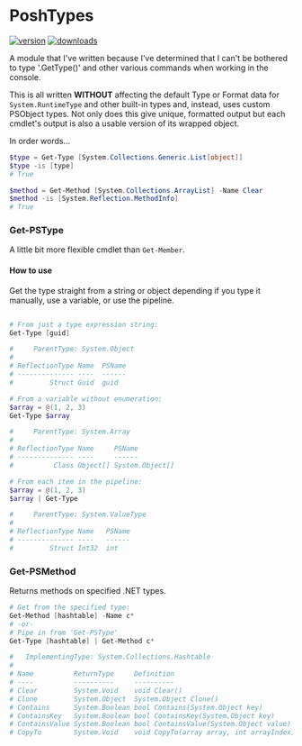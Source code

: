 ﻿# PoshTypes
[![version](https://img.shields.io/powershellgallery/v/PoshTypes.svg)](https://www.powershellgallery.com/packages/PoshTypes)
[![downloads](https://img.shields.io/powershellgallery/dt/PoshTypes.svg?label=downloads)](https://www.powershellgallery.com/stats/packages/PoshTypes?groupby=Version)

A module that I've written because I've determined that I can't be bothered to type '.GetType()' and other various commands when working in the console.

This is all written **WITHOUT** affecting the default Type or Format data for `System.RuntimeType` and other built-in types and, instead, uses custom PSObject types.  Not only does this give unique, formatted output but each cmdlet's output is also a usable version of its wrapped object.

In order words...
```powershell
$type = Get-Type [System.Collections.Generic.List[object]]
$type -is [type]
# True

$method = Get-Method [System.Collections.ArrayList] -Name Clear
$method -is [System.Reflection.MethodInfo]
# True
```

### Get-PSType

A little bit more flexible cmdlet than `Get-Member`.

#### How to use
Get the type straight from a string or object depending if you type it manually, use a variable, or use the pipeline.
```powershell

# From just a type expression string:
Get-Type [guid]

#     ParentType: System.Object
#
# ReflectionType Name  PSName
# -------------- ----  ------
#         Struct Guid  guid

# From a variable without enumeration:
$array = @(1, 2, 3)
Get-Type $array

#     ParentType: System.Array
#
# ReflectionType Name     PSName
# -------------- ----     ------
#          Class Object[] System.Object[]

# From each item in the pipeline:
$array = @(1, 2, 3)
$array | Get-Type

#     ParentType: System.ValueType
#
# ReflectionType Name   PSName
# -------------- ----   ------
#         Struct Int32  int

```

### Get-PSMethod

Returns methods on specified .NET types.

```powershell
# Get from the specified type:
Get-Method [hashtable] -Name c*
# -or-
# Pipe in from 'Get-PSType'
Get-Type [hashtable] | Get-Method c*

#   ImplementingType: System.Collections.Hashtable
#
# Name          ReturnType     Definition
# ----          ----------     ----------
# Clear         System.Void    void Clear()
# Clone         System.Object  System.Object Clone()
# Contains      System.Boolean bool Contains(System.Object key)
# ContainsKey   System.Boolean bool ContainsKey(System.Object key)
# ContainsValue System.Boolean bool ContainsValue(System.Object value)
# CopyTo        System.Void    void CopyTo(array array, int arrayIndex)

```